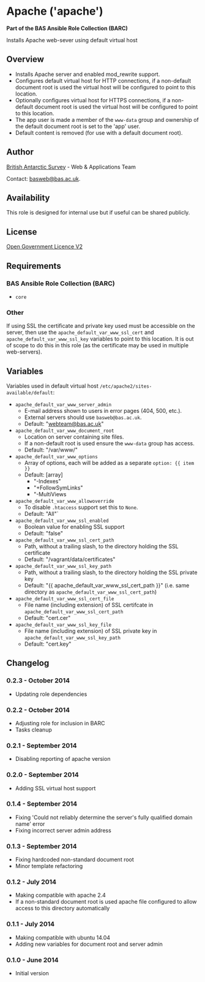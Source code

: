 # Apache ('apache')

**Part of the BAS Ansible Role Collection (BARC)**

Installs Apache web-sever using default virtual host

## Overview

* Installs Apache server and enabled mod_rewrite support.
* Configures default virtual host for HTTP connections, if a non-default document root is used the virtual host will be configured to point to this location.
* Optionally configures virtual host for HTTPS connections, if a non-default document root is used the virtual host will be configured to point to this location.
* The app user is made a member of the `www-data` group and ownership of the default document root is set to the 'app' user.
* Default content is removed (for use with a default document root).

## Author

[British Antarctic Survey](http://www.antarctica.ac.uk) - Web & Applications Team

Contact: [basweb@bas.ac.uk](mailto:basweb@bas.ac.uk).

## Availability

This role is designed for internal use but if useful can be shared publicly.

## License

[Open Government Licence V2](https://www.nationalarchives.gov.uk/doc/open-government-licence/version/2/)

## Requirements

### BAS Ansible Role Collection (BARC)

* `core`

### Other

If using SSL the certificate and private key used must be accessible on the server, then use the `apache_default_var_www_ssl_cert` and `apache_default_var_www_ssl_key` variables to point to this location. It is out of scope to do this in this role (as the certificate may be used in multiple web-servers).

## Variables

Variables used in default virtual host `/etc/apache2/sites-available/default`:

* `apache_default_var_www_server_admin`
	* E-mail address shown to users in error pages (404, 500, etc.).
	* External servers should use `basweb@bas.ac.uk`.
    * Default: "webteam@bas.ac.uk"
* `apache_default_var_www_document_root`
	* Location on server containing site files.
	* If a non-default root is used ensure the `www-data` group has access.
    * Default: "/var/www/"
* `apache_default_var_www_options`
    * Array of options, each will be added as a separate `option: {{ item }}`
	* Default: [array]
        * "-Indexes"
        * "+FollowSymLinks"
        * "-MultiViews
* `apache_default_var_www_allowoverride`
	* To disable `.htaccess` support set this to `None`.
	* Default: "All"`
* `apache_default_var_www_ssl_enabled`
    * Boolean value for enabling SSL support
    * Default: "false"
* `apache_default_var_www_ssl_cert_path`
    * Path, without a trailing slash, to the directory holding the SSL certificate
    * Default: "/vagrant/data/certificates"
* `apache_default_var_www_ssl_key_path`
    * Path, without a trailing slash, to the directory holding the SSL private key
    * Default: "{{ apache_default_var_www_ssl_cert_path }}" (i.e. same directory as `apache_default_var_www_ssl_cert_path`)
* `apache_default_var_www_ssl_cert_file`
    * File name (including extension) of SSL certifcate in `apache_default_var_www_ssl_cert_path`
    * Default: "cert.cer"
* `apache_default_var_www_ssl_key_file`
    * File name (including extension) of SSL private key in `apache_default_var_www_ssl_key_path`
    * Default: "cert.key"

## Changelog

### 0.2.3 - October 2014

* Updating role dependencies

### 0.2.2 - October 2014

* Adjusting role for inclusion in BARC
* Tasks cleanup

### 0.2.1 - September 2014

* Disabling reporting of apache version

### 0.2.0 - September 2014

* Adding SSL virtual host support

### 0.1.4 - September 2014

* Fixing 'Could not reliably determine the server's fully qualified domain name' error
* Fixing incorrect server admin address

### 0.1.3 - September 2014

* Fixing hardcoded non-standard document root
* Minor template refactoring

### 0.1.2 - July 2014

* Making compatible with apache 2.4
* If a non-standard document root is used apache file configured to allow access to this directory automatically

### 0.1.1 - July 2014

* Making compatible with ubuntu 14.04
* Adding new variables for document root and server admin

### 0.1.0 - June 2014

* Initial version
